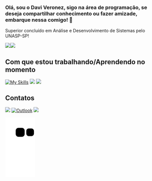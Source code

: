 ### Olá, sou o Davi Veronez, sigo na área de programação, se deseja compartilhar conhecimento ou fazer amizade, embarque nessa comigo! 👋
Superior concluído em Análise e Desenvolvimento de Sistemas pelo UNASP-SP!
<div>
  <a href="https://github.com/Veronez1"></a>
  <img height="150em" src="https://github-readme-stats.vercel.app/api?username=Veronez1&show_icons=true&theme=tokyonight&include_all_commits=true&count_private=true"/><img height="150em" src="https://github-readme-stats.vercel.app/api/top-langs/?username=Veronez1&layout=compact&langs_count=7&theme=tokyonight"/>
</div>

## Com que estou trabalhando/Aprendendo no momento
  [![My Skills](https://skills.thijs.gg/icons?i=jquery,nodejs,js,html,css,cs,dotnet,git,angular,ts,firebase,bootstrap)](https://skills.thijs.gg) <img height="50px" src="https://cdn-icons-png.flaticon.com/512/5968/5968409.png"> <img height="50px" src="https://sethphat.com/wp-content/uploads/2017/06/icon-aspnet.png">

  <h2>Contatos</h2>

 <div> 
    <a href="https://www.instagram.com/daviveronez__/" target="_blank"><img src="https://img.shields.io/badge/-Instagram-%23E4405F?style=for-the-badge&logo=instagram&logoColor=white" target="_blank"></a>
    <a href = "mailto:daviveronez20@outlook.com"><img alt="Outlook" src="https://img.shields.io/static/v1?style=for-the-badge&message=Outlook&color=0078D4&logo=Microsoft+Outlook&logoColor=FFFFFF&label="></a>
    <a href="https://www.linkedin.com/in/davi-veronez/" target="_blank"><img src="https://img.shields.io/badge/-LinkedIn-%230077B5?style=for-the-badge&logo=linkedin&logoColor=white" target="_blank">
 </div>



  ![Snake animation](https://github.com/rafaballerini/rafaballerini/blob/output/github-contribution-grid-snake.svg)
